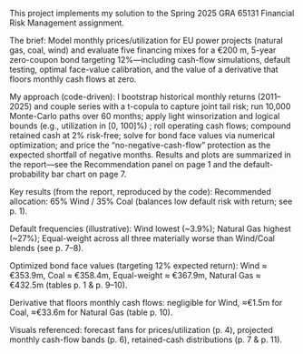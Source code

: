 This project implements my solution to the Spring 2025 GRA 65131 Financial Risk Management assignment. 

The brief: 
Model monthly prices/utilization for EU power projects (natural gas, coal, wind) and evaluate five financing mixes for a €200 m, 5-year zero-coupon bond targeting 12%—including cash-flow simulations, default testing, optimal face-value calibration, and the value of a derivative that floors monthly cash flows at zero. 

My approach (code-driven): 
I bootstrap historical monthly returns (2011–2025) and couple series with a t-copula to capture joint tail risk; run 10,000 Monte-Carlo paths over 60 months; apply light winsorization and logical bounds (e.g., utilization in [0, 100]%) ; roll operating cash flows; compound retained cash at 2% risk-free; solve for bond face values via numerical optimization; and price the “no-negative-cash-flow” protection as the expected shortfall of negative months. Results and plots are summarized in the report—see the Recommendation panel on page 1 and the default-probability bar chart on page 7. 

Key results (from the report, reproduced by the code):
Recommended allocation: 65% Wind / 35% Coal (balances low default risk with return; see p. 1). 

Default frequencies (illustrative): Wind lowest (~3.9%); Natural Gas highest (~27%); Equal-weight across all three materially worse than Wind/Coal blends (see p. 7–8). 

Optimized bond face values (targeting 12% expected return): Wind ≈ €353.9m, Coal ≈ €358.4m, Equal-weight ≈ €367.9m, Natural Gas ≈ €432.5m (tables p. 1 & p. 9–10). 

Derivative that floors monthly cash flows: negligible for Wind, ≈€1.5m for Coal, ≈€33.6m for Natural Gas (table p. 10). 

Visuals referenced: forecast fans for prices/utilization (p. 4), projected monthly cash-flow bands (p. 6), retained-cash distributions (p. 7 & p. 11). 
